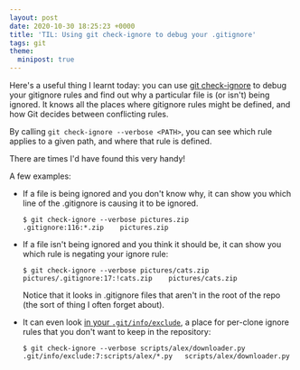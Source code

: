 ```yaml
---
layout: post
date: 2020-10-30 18:25:23 +0000
title: 'TIL: Using git check-ignore to debug your .gitignore'
tags: git
theme:
  minipost: true
---
```


Here's a useful thing I learnt today: you can use [git check-ignore](https://git-scm.com/docs/git-check-ignore) to debug your gitignore rules and find out why a particular file is (or isn't) being ignored.
It knows all the places where gitignore rules might be defined, and how Git decides between conflicting rules.

By calling `git check-ignore --verbose <PATH>`, you can see which rule applies to a given path, and where that rule is defined.

There are times I'd have found this very handy!

A few examples:

*   If a file is being ignored and you don't know why, it can show you which line of the .gitignore is causing it to be ignored.

    ```
    $ git check-ignore --verbose pictures.zip
    .gitignore:116:*.zip	pictures.zip
    ```

*   If a file isn't being ignored and you think it should be, it can show you which rule is negating your ignore rule:

    ```
    $ git check-ignore --verbose pictures/cats.zip
    pictures/.gitignore:17:!cats.zip	pictures/cats.zip
    ```

    Notice that it looks in .gitignore files that aren't in the root of the repo (the sort of thing I often forget about).

*   It can even look [in your `.git/info/exclude`](/2015/06/git-info-exclude/), a place for per-clone ignore rules that you don't want to keep in the repository:

    ```
    $ git check-ignore --verbose scripts/alex/downloader.py
    .git/info/exclude:7:scripts/alex/*.py	scripts/alex/downloader.py
    ```
